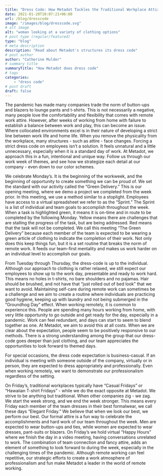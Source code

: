 ```yaml
---
title: "Dress Code: How Metadot Tackles the Traditional Workplace Attire"
date: 2021-01-20T10:07:21+06:00
url: /blog/dresscode
image: "/images/blog/dresscode.svg"
# alt image
alt: "woman looking at a variety of clothing options"
# post type (regular/featured)
type: "blog"
# meta description
description: "Read about Metadot's structures its dress code"
# post author
author: "Catherine Mulder"
# summary title
summaryTitle: "How Metadot does dress code"
# tags
categories: 
    - "dress code"
# post draft
draft: false
---
```


The pandemic has made many companies trade the norm of button-ups and blazers to lounge pants and t-shirts. This is not necessarily a negative, many people love the comfortability and flexibility that comes with remote work attire. However, after weeks of working from home with failure to establish a balance between work and play, this can become an issue. Where collocated environments excel is in their nature of developing a strict line between work life and home life. When you remove the physicality from the workplace,  many structures - such as attire - face changes. Forcing a strict dress code on employees isn’t a solution. It feels unnatural and a little unnecessary, especially when it is a standard day of work. At Metadot, we approach this in a fun, intentional and unique way. Follow us through our work week of themes, and see how we strategize each detail at our company - even down to our color schemes.

We celebrate Monday’s. It is the beginning of the workweek, and the beginning of opportunity to create something we can be proud of. We set the standard with our activity called the “Green Delivery.” This is our opening meeting, where we demo a project we completed from the week prior. In this meeting, we use a method similar to a stoplight. Employees have access to a virtual spreadsheet we refer to as the “Sprint.” The Sprint is a list of individual and team goals to accomplish throughout the week. When a task is highlighted green, it means it is on-time and in route to be completed by the following Monday. Yellow means there are challenges that are stalling the progress of the task, but are being addressed. Red means that the task will not be completed. We call this meeting “The Green Delivery” because each member of the team is expected to be wearing a green article of clothing to indicate the completion of their work. Not only does this keep things fun, but it is a set routine that breaks the norm of remote work. It feeds our team-first mentality and makes us work harder on an individual level to accomplish our goals.

From Tuesday through Thursday, the dress-code is up to the individual. Although our approach to clothing is rather relaxed, we still expect our employees to show up to the work day, presentable and ready to work hard. This means no holes in t-shirts, no bare shoulders and no pajamas. Hair should be brushed, and not have that “just rolled out of bed look” that we want to avoid. Maintaining self-care during remote work can sometimes be a challenge and we aim to create a routine where individuals are practicing good hygiene, keeping up with laundry and not being submerged in the “Groundhog Day” effect. When working remotely, it is common to experience this. People are spending many hours working from home, with very little opportunity to go outside and get ready for the day, especially in a pandemic. Work can feel redundant, and days can start to seem to blend together as one. At Metadot, we aim to avoid this at all costs. When we are clear about the expectation, people seem to be positively responsive to our methods. There is a strong understanding among the group that our dress-code goes deeper than just clothing, and our team appreciates the opportunities to look forward to themed days.

For special occasions, the dress code expectation is business-casual. If an individual is meeting with someone outside of the company, virtually or in person, they are expected to dress appropriately and professionally. Even when working remotely, we want to demonstrate our professionalism regardless of the setting.

On Friday’s, traditional workplaces typically have “Casual Fridays” or “Hawaiian T-shirt Fridays” - while we do the exact opposite at Metadot. We strive to be anything but traditional. When other companies zig - we zag. We start the week strong, and we end the week stronger. This means every Friday each member of the team dresses in their best formalwear, we call these days “Elegant Friday.” We believe that when we look our best, we perform our best. Our formal attire is a fun way to celebrate the accomplishments and hard work of our team throughout the week. Men are expected to wear button-ups and ties, while women are expected to wear dresses, pant-suits or blazers. On Friday’s we hold virtual “Happy Hours” where we finish the day in a video meeting, having conversations unrelated to work. The combination of team connection and fancy attire, adds an element of something to look forward to during the week, especially in the challenging times of the pandemic. Although remote working can feel repetitive, our strategic efforts to create a work atmosphere of professionalism and fun make Metadot a leader in the world of remote working.
